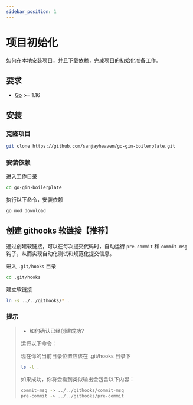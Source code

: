 ```yaml
---
sidebar_position: 1
---
```


# 项目初始化

如何在本地安装项目，并且下载依赖，完成项目的初始化准备工作。

## 要求

- [Go](https://golang.org/) >= 1.16

## 安装

### 克隆项目

```sh
git clone https://github.com/sanjayheaven/go-gin-boilerplate.git
```

### 安装依赖

进入工作目录

```sh
cd go-gin-boilerplate
```

执行以下命令，安装依赖

```sh
go mod download
```

## 创建 githooks 软链接【推荐】

通过创建软链接，可以在每次提交代码时，自动运行 `pre-commit` 和 `commit-msg` 钩子，从而实现自动化测试和规范化提交信息。

进入 `.git/hooks` 目录

```sh
cd .git/hooks
```

建立软链接

```sh
ln -s ../../githooks/* .
```

### 提示

> - 如何确认已经创建成功?
>
> 运行以下命令：
>
> 现在你的当前目录位置应该在 .git/hooks 目录下
>
> ```sh
> ls -l .
> ```
>
> 如果成功，你将会看到类似输出会包含以下内容：
>
> ```sh
> commit-msg -> ../../githooks/commit-msg
> pre-commit -> ../../githooks/pre-commit
> ```
